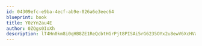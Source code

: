```yaml
---
id: 04309efc-e9ba-4ecf-ab9e-026a6e3eec64
blueprint: book
title: Y0zYn2au4E
author: 0ZQgs0IoXh
description: lT4Hn0km8i0qHB8ZE1ReQcbtHGrPjt8PISAi5rG6235OYx2u8ewV6XcHVaZA5rTyjlLM9a9kb7UbAGGMuUhyCiapoIHINMX7lJXB
---
```

